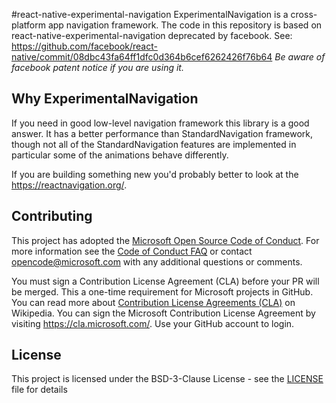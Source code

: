 #react-native-experimental-navigation
ExperimentalNavigation is a cross-platform app navigation framework.
The code in this repository is based on react-native-experimental-navigation deprecated by facebook. See: https://github.com/facebook/react-native/commit/08dbc43fa64ff1dfc0d364b6cef6262426f76b64 
*Be aware of facebook patent notice if you are using it.*

## Why ExperimentalNavigation
If you need in good low-level navigation framework this library is a good answer. It has a better performance than StandardNavigation framework, though not all of the StandardNavigation features are implemented in particular some of the animations behave differently.

If you are building something new you'd probably better to look at the https://reactnavigation.org/.

## Contributing

This project has adopted the [Microsoft Open Source Code of Conduct](https://opensource.microsoft.com/codeofconduct/). For more information see the [Code of Conduct FAQ](https://opensource.microsoft.com/codeofconduct/faq/) or contact [opencode@microsoft.com](mailto:opencode@microsoft.com) with any additional questions or comments.

You must sign a Contribution License Agreement (CLA) before your PR will be merged. This a one-time requirement for Microsoft projects in GitHub. You can read more about [Contribution License Agreements (CLA)](https://en.wikipedia.org/wiki/Contributor_License_Agreement) on Wikipedia. You can sign the Microsoft Contribution License Agreement by visiting https://cla.microsoft.com/. Use your GitHub account to login.

## License
This project is licensed under the BSD-3-Clause License - see the [LICENSE](LICENSE) file for details

